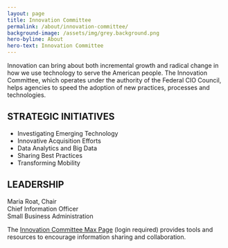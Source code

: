 ```yaml
---
layout: page
title: Innovation Committee
permalink: /about/innovation-committee/
background-image: /assets/img/grey.background.png
hero-byline: About
hero-text: Innovation Committee
---
```

Innovation can bring about both incremental growth and radical change in how we use technology to serve the American people. The Innovation Committee, which operates under the authority of the Federal CIO Council, helps agencies to speed the adoption of new practices, processes and technologies.


## STRATEGIC INITIATIVES
* Investigating Emerging Technology
* Innovative Acquisition Efforts
* Data Analytics and Big Data
* Sharing Best Practices
* Transforming Mobility


## LEADERSHIP
Maria Roat, Chair  
Chief Information Officer  
Small Business Administration  



The [Innovation Committee Max Page](https://community.max.gov/display/Egov/CIO+Council+Innovation+Committee) (login required) provides tools and resources to encourage information sharing and collaboration.
